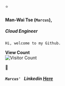 :star:
####    **Man-Wai Tse (```Marcus```)**,
#####  Cloud Engineer
  
  
    Hi, welcome to my Github. 


__View Count__  
![Visitor Count](https://profile-counter.glitch.me/marwai/count.svg)    

 :notebook_with_decorative_cover:      

##### ```Marcus' ``` Linkedin [Here](https://www.linkedin.com/in/man-wai-tse-96mt/)


